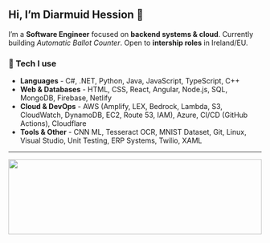 <h2 align="left">Hi, I’m Diarmuid Hession 👋</h2>

I’m a <b>Software Engineer</b> focused on <b>backend systems & cloud</b>. 
Currently building <i>Automatic Ballot Counter</i>. Open to <b>intership roles</b> in Ireland/EU.

### 🔧 Tech I use
<ul>
  <li><b>Languages</b> - C#, .NET, Python, Java, JavaScript, TypeScript, C++</li>
<li><b>Web & Databases</b> - HTML, CSS, React, Angular, Node.js, SQL, MongoDB, Firebase, Netlify</li>
<li><b>Cloud & DevOps</b> - AWS (Amplify, LEX, Bedrock, Lambda, S3, CloudWatch, DynamoDB, EC2, Route 53, IAM), Azure, CI/CD (GitHub Actions), Cloudflare</li>
<li><b>Tools & Other</b> - CNN ML, Tesseract OCR, MNIST Dataset, Git, Linux, Visual Studio, Unit Testing, ERP Systems, Twilio, XAML</li>
</ul>

---

<img src="https://media4.giphy.com/media/v1.Y2lkPTc5MGI3NjExaXpteXR6Y3YwcWFlcGtlYnNwZzczbXJpemQ0NHZkYjZoNmxscDd1dyZlcD12MV9pbnRlcm5hbF9naWZfYnlfaWQmY3Q9Zw/7b8jdNUoFBdcoILjjv/giphy.gif" height="150" width="100%" align="center" />



